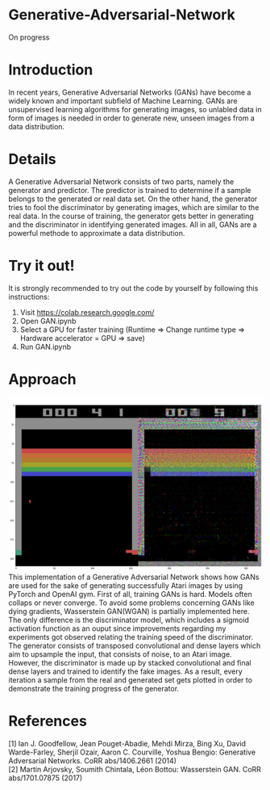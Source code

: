 # Generative-Adversarial-Network

On progress

# Introduction
In recent years, Generative Adversarial Networks (GANs) have become a widely known and important subfield of Machine Learning. GANs are unsupervised learning algorithms for generating images, so unlabled data in form of images is needed in order to generate new, unseen images from a data distribution.

# Details
A Generative Adversarial Network consists of two parts, namely the generator and predictor. The predictor is trained to determine if a sample belongs to the generated or real data set. On the other hand, the generator tries to fool the discriminator by generating images, which are similar to the real data. 
In the course of training, the generator gets better in generating and the discriminator in identifying generated images. All in all, GANs are a powerful methode to approximate a data distribution.

# Try it out!
It is strongly recommended to try out the code by yourself by following this instructions: 
1. Visit https://colab.research.google.com/ 
2. Open GAN.ipynb 
3. Select a GPU for faster training (Runtime => Change runtime type => Hardware accelerator = GPU => save)
4. Run GAN.ipynb

# Approach
![alt text](https://raw.githubusercontent.com/Horrible22232/Generative-Adversarial-Network/master/imgs/GAN-Output.png "GAN-Output.png")
This implementation of a Generative Adversarial Network shows how GANs are used for the sake of generating successfully Atari images by using PyTorch and OpenAI gym. First of all, training GANs is hard. Models often collaps or never converge. To avoid some problems concerning GANs like dying gradients, Wasserstein GAN(WGAN) is partially implemented here.
The only difference is the discriminator model, which includes a sigmoid activation function as an ouput since improvements regarding my experiments got observed relating the training speed of the discriminator. The generator consists of transposed convolutional and dense layers which aim to upsample the input, that consists of noise, to an Atari image. However, the discriminator is made up by stacked convolutional and final dense layers and trained to identify the fake images.
As a result, every iteration a sample from the real and generated set gets plotted in order to demonstrate the training progress of the generator.

# References
[1] Ian J. Goodfellow, Jean Pouget-Abadie, Mehdi Mirza, Bing Xu, David Warde-Farley, Sherjil Ozair, Aaron C. Courville, Yoshua Bengio: Generative Adversarial Networks. CoRR abs/1406.2661 (2014)\
[2] Martín Arjovsky, Soumith Chintala, Léon Bottou: Wasserstein GAN. CoRR abs/1701.07875 (2017)
